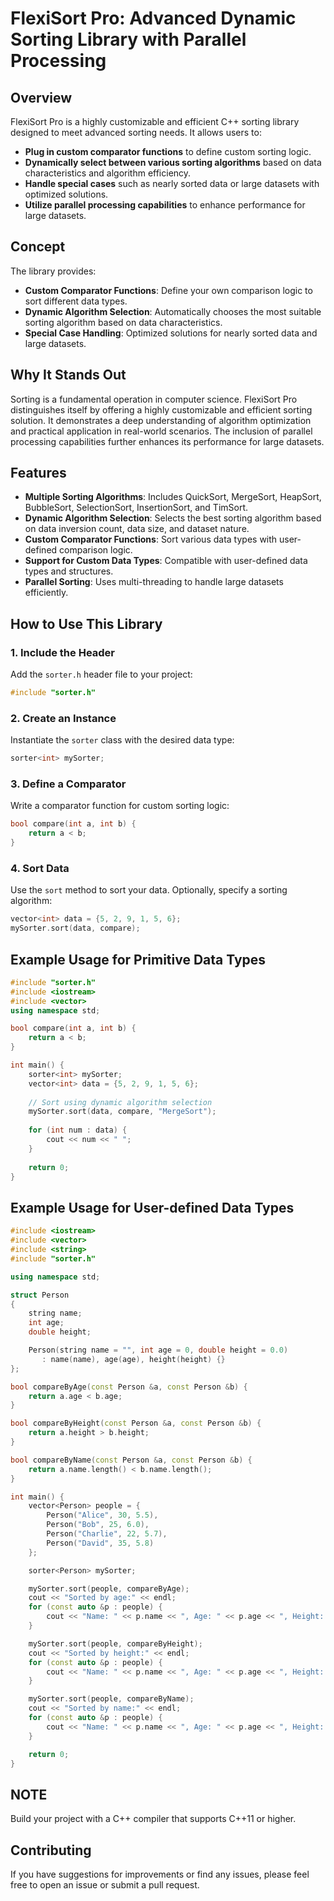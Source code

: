 # FlexiSort Pro: Advanced Dynamic Sorting Library with Parallel Processing

## Overview

FlexiSort Pro is a highly customizable and efficient C++ sorting library designed to meet advanced sorting needs. It allows users to:

- **Plug in custom comparator functions** to define custom sorting logic.
- **Dynamically select between various sorting algorithms** based on data characteristics and algorithm efficiency.
- **Handle special cases** such as nearly sorted data or large datasets with optimized solutions.
- **Utilize parallel processing capabilities** to enhance performance for large datasets.

## Concept

The library provides:

- **Custom Comparator Functions**: Define your own comparison logic to sort different data types.
- **Dynamic Algorithm Selection**: Automatically chooses the most suitable sorting algorithm based on data characteristics.
- **Special Case Handling**: Optimized solutions for nearly sorted data and large datasets.

## Why It Stands Out

Sorting is a fundamental operation in computer science. FlexiSort Pro distinguishes itself by offering a highly customizable and efficient sorting solution. It demonstrates a deep understanding of algorithm optimization and practical application in real-world scenarios. The inclusion of parallel processing capabilities further enhances its performance for large datasets.

## Features

- **Multiple Sorting Algorithms**: Includes QuickSort, MergeSort, HeapSort, BubbleSort, SelectionSort, InsertionSort, and TimSort.
- **Dynamic Algorithm Selection**: Selects the best sorting algorithm based on data inversion count, data size, and dataset nature.
- **Custom Comparator Functions**: Sort various data types with user-defined comparison logic.
- **Support for Custom Data Types**: Compatible with user-defined data types and structures.
- **Parallel Sorting**: Uses multi-threading to handle large datasets efficiently.

## How to Use This Library

### 1. Include the Header

Add the `sorter.h` header file to your project:
```cpp
#include "sorter.h"
```

### 2. Create an Instance

Instantiate the `sorter` class with the desired data type:
```cpp
sorter<int> mySorter;
```

### 3. Define a Comparator

Write a comparator function for custom sorting logic:
```cpp
bool compare(int a, int b) {
    return a < b;
}
```

### 4. Sort Data

Use the `sort` method to sort your data. Optionally, specify a sorting algorithm:
```cpp
vector<int> data = {5, 2, 9, 1, 5, 6};
mySorter.sort(data, compare);  
```

## Example Usage for Primitive Data Types

```cpp
#include "sorter.h"
#include <iostream>
#include <vector>
using namespace std;

bool compare(int a, int b) {
    return a < b;
}

int main() {
    sorter<int> mySorter;
    vector<int> data = {5, 2, 9, 1, 5, 6};
    
    // Sort using dynamic algorithm selection
    mySorter.sort(data, compare, "MergeSort");
    
    for (int num : data) {
        cout << num << " ";
    }
    
    return 0;
}
```

## Example Usage for User-defined Data Types

```cpp
#include <iostream>
#include <vector>
#include <string>
#include "sorter.h"

using namespace std;

struct Person
{
    string name;
    int age;
    double height;

    Person(string name = "", int age = 0, double height = 0.0)
       : name(name), age(age), height(height) {}
};

bool compareByAge(const Person &a, const Person &b) {
    return a.age < b.age;
}

bool compareByHeight(const Person &a, const Person &b) {
    return a.height > b.height;
}

bool compareByName(const Person &a, const Person &b) {
    return a.name.length() < b.name.length();
}

int main() {
    vector<Person> people = {
        Person("Alice", 30, 5.5),
        Person("Bob", 25, 6.0),
        Person("Charlie", 22, 5.7),
        Person("David", 35, 5.8)
    };

    sorter<Person> mySorter;

    mySorter.sort(people, compareByAge);
    cout << "Sorted by age:" << endl;
    for (const auto &p : people) {
        cout << "Name: " << p.name << ", Age: " << p.age << ", Height: " << p.height << endl;
    }

    mySorter.sort(people, compareByHeight);
    cout << "Sorted by height:" << endl;
    for (const auto &p : people) {
        cout << "Name: " << p.name << ", Age: " << p.age << ", Height: " << p.height << endl;
    }

    mySorter.sort(people, compareByName);
    cout << "Sorted by name:" << endl;
    for (const auto &p : people) {
        cout << "Name: " << p.name << ", Age: " << p.age << ", Height: " << p.height << endl;
    }

    return 0;
}
```

## NOTE

Build your project with a C++ compiler that supports C++11 or higher.

## Contributing

If you have suggestions for improvements or find any issues, please feel free to open an issue or submit a pull request.

